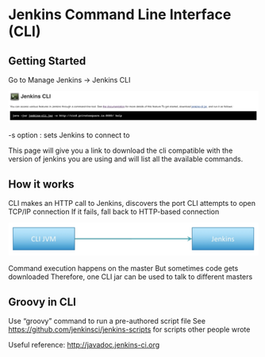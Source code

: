 # Jenkins Command Line Interface (CLI)

## Getting Started

Go to Manage Jenkins -> Jenkins CLI

![jenkins-cli](./images/jenkins-cli.png)

-s option : sets Jenkins to connect to

This page will give you a link to download the cli compatible with the version of jenkins you are using and will list all the available commands.

## How it works

CLI makes an HTTP call to Jenkins, discovers the port
CLI attempts to open TCP/IP connection
If it fails, fall back to HTTP-based connection

![cli-how-it-works](./images/cli-how-it-works.png)

Command execution happens on the master
But sometimes code gets downloaded
Therefore, one CLI jar can be used to talk to different masters

## Groovy in CLI

Use “groovy” command to run a pre-authored script file
See https://github.com/jenkinsci/jenkins-scripts for scripts other people wrote

Useful reference:
http://javadoc.jenkins-ci.org